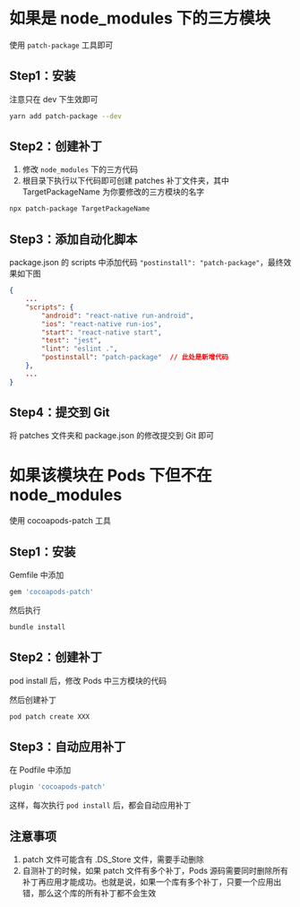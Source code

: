 # 如果是 node_modules 下的三方模块
使用 `patch-package` 工具即可

## Step1：安装
注意只在 dev 下生效即可

```sh
yarn add patch-package --dev
```

## Step2：创建补丁
1. 修改 `node_modules` 下的三方代码
2. 根目录下执行以下代码即可创建 patches 补丁文件夹，其中 TargetPackageName 为你要修改的三方模块的名字

```sh
npx patch-package TargetPackageName
```

## Step3：添加自动化脚本
package.json 的 scripts 中添加代码 `"postinstall": "patch-package"`，最终效果如下图

```json
{
    ...
    "scripts": {
        "android": "react-native run-android",
        "ios": "react-native run-ios",
        "start": "react-native start",
        "test": "jest",
        "lint": "eslint .",
        "postinstall": "patch-package"  // 此处是新增代码
    },
    ...
}
```

## Step4：提交到 Git
将 patches 文件夹和 package.json 的修改提交到 Git 即可


# 如果该模块在 Pods 下但不在 node_modules
使用 cocoapods-patch 工具

## Step1：安装
Gemfile 中添加

```ruby
gem 'cocoapods-patch'
```

然后执行

```sh
bundle install
```

## Step2：创建补丁
pod install 后，修改 Pods 中三方模块的代码

然后创建补丁

```sh
pod patch create XXX
```
## Step3：自动应用补丁
在 Podfile 中添加

```ruby
plugin 'cocoapods-patch'
```

这样，每次执行 `pod install` 后，都会自动应用补丁

## 注意事项
1. patch 文件可能含有 .DS_Store 文件，需要手动删除
2. 自测补丁的时候，如果 patch 文件有多个补丁，Pods 源码需要同时删除所有补丁再应用才能成功。也就是说，如果一个库有多个补丁，只要一个应用出错，那么这个库的所有补丁都不会生效